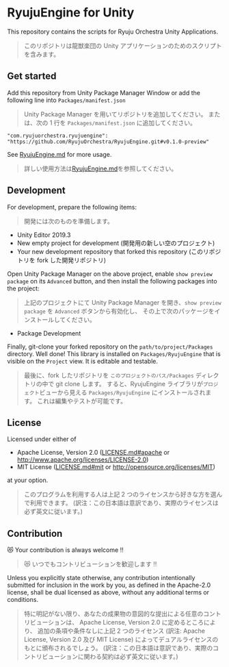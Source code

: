# RyujuEngine for Unity
This repository contains the scripts for Ryuju Orchestra Unity Applications.

>このリポジトリは龍獣楽団の Unity アプリケーションのためのスクリプトを含みます。

## Get started
Add this repository from Unity Package Manager Window
or add the following line into `Packages/manifest.json`

>Unity Package Manager を用いてリポジトリを追加してください。
>または、次の 1 行を `Packages/manifest.json` に追加してください。

```
"com.ryujuorchestra.ryujuengine": "https://github.com/RyujuOrchestra/RyujuEngine.git#v0.1.0-preview"
```

See [RyujuEngine.md](Documentation~/RyujuEngine) for more usage.

>詳しい使用方法は[RyujuEngine.md](Documentation~/RyujuEngine)を参照してください。

## Development
For development, prepare the following items:
>開発には次のものを準備します。

- Unity Editor 2019.3
- New empty project for development
  (開発用の新しい空のプロジェクト)
- Your new development repository that forked this repository
  (このリポジトリを fork した開発リポジトリ)

Open Unity Package Manager on the above project, enable `show preview package` on its `Advanced` button,
and then install the following packages into the project:
>上記のプロジェクトにて Unity Package Manager を開き、`show preview package` を `Advanced` ボタンから有効化し、
>その上で次のパッケージをインストールしてください。

- Package Development

Finally, git-clone your forked repository on the `path/to/project/Packages` directory.
Well done! This library is installed on `Packages/RyujuEngine` that is visible on the `Project` view.
It is editable and testable.
>最後に、fork したリポジトリを `このプロジェクトのパス/Packages` ディレクトリの中で git clone します。
>すると、RyujuEngine ライブラリが`プロジェクト`ビューから見える `Packages/RyujuEngine` にインストールされます。
>これは編集やテストが可能です。

## License
Licensed under either of

- Apache License, Version 2.0
  ([LICENSE.md#apache](LICENSE.md#apache-license-version-20) or http://www.apache.org/licenses/LICENSE-2.0)
- MIT License
  ([LICENSE.md#mit](LICENSE.md#mit-license) or http://opensource.org/licenses/MIT)

at your option.

>このプログラムを利用する人は上記 2 つのライセンスから好きな方を選んで利用できます。
>(訳注：この日本語は意訳であり、実際のライセンスは必ず英文に従います。)

## Contribution
:heart_eyes_cat: Your contribution is always welcome :bangbang:

>:heart_eyes_cat: いつでもコントリビューションを歓迎します :bangbang:

Unless you explicitly state otherwise, any contribution intentionally submitted
for inclusion in the work by you, as defined in the Apache-2.0 license, shall be
dual licensed as above, without any additional terms or conditions.

>特に明記がない限り、あなたの成果物の意図的な提出による任意のコントリビューションは、
>Apache License, Version 2.0 に定めるところにより、
>追加の条項や条件なしに上記 2 つのライセンス (訳注: Apache License, Version 2.0 及び MIT License)
>によってデュアルライセンスのもとに頒布されるでしょう。
>(訳注：この日本語は意訳であり、実際のコントリビューションに関わる契約は必ず英文に従います。)
